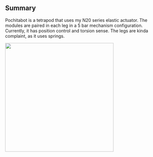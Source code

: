 ## Summary

Pochitabot is a tetrapod that uses my N20 series elastic actuator. The modules are paired in each leg in a 5 bar mechanism configuration. Currently, it has position control and torsion sense. The legs are kinda complaint, as it uses springs.

<img src="/imgs/module.png" width="350">